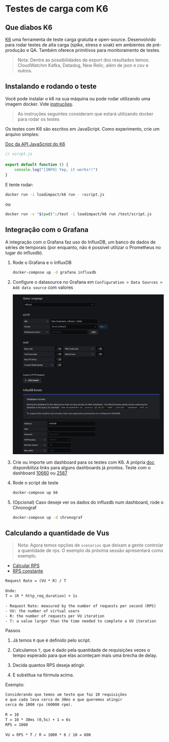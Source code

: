 # Testes de carga com K6

## Que diabos K6

[K6](https://k6.io/docs/) uma ferramenta de teste carga gratuita e open-source. Desenvolvido para rodar testes de alta carga (spike, stress e soak) em ambientes de pré-produção e QA.
Também oferece primitivos para monitoramento de testes.

> Nota: Dentre as possibilidades de export dos resultados temos: CloudWatchm Kafka, Datadog, New Relic, além de json e csv e outros.

## Instalando e rodando o teste

Você pode instalar o k6 na sua máquina ou pode rodar utilizando uma imagem docker. Vide [instruções](https://k6.io/docs/getting-started/installation).

> As instruções seguintes consideram que estará utilizando docker para rodar os testes

Os testes com K6 são escritos em JavaScript. Como experimento, crie um arquivo simples:

[Doc da API JavaScript do K6](https://k6.io/docs/javascript-api)

```javascript
// script.js

export default function () {
    console.log("[INFO] Yep, it works!!")
}
```

E tente rodar:

```bash
docker run -i loadimpact/k6 run - <script.js
```

ou

```bash
docker run -v "$(pwd)":/test -i loadimpact/k6 run /test/script.js
```

## Integração com o Grafana

A integração com o Grafana faz uso do InfluxDB, um banco de dados de séries de temporais (por enquanto, não é possível utilizar o Prometheus no lugar do influxdb).

1. Rode o Grafana e o InfluxDB

    ```bash
    docker-compose up -d grafana influxdb
    ```

2. Configure o datasource no Grafana em `Configuration > Data Sources > Add data source` com valores

    ![Influx](assets/influx_config.png)

3. Crie ou importe um dashboard para os testes com K6. A própria [doc](https://k6.io/docs/results-visualization/influxdb-+-grafana/#preconfigured-grafana-dashboards) disponibiliza links para alguns dashboards já prontos. Teste com o dashboard [10660](https://grafana.com/grafana/dashboards/10660) ou [2587](https://grafana.com/grafana/dashboards/2587)

4. Rode o script de teste

    ```bash
    docker-compose up k6
    ```

5. (Opcional) Caso deseje ver os dados do influxdb num dashboard, rode o Chronograf

    ```bash
    docker-compose up -d chronograf
    ```

## Calculando a quantidade de Vus

> Nota: Agora temos opções de `scenarios` que deixam a gente controlar a quantidade de rps. O exemplo da próxima sessão apresentará como exemplo.

- [Cálcular RPS](https://k6.io/blog/ref-how-to-generate-a-constant-request-rate-in-k6)
- [RPS constante](https://k6.io/blog/how-to-generate-a-constant-request-rate-with-the-new-scenarios-api)

```text
Request Rate = (VU * R) / T

Onde:
T = (R * http_req_duration) + 1s

- Request Rate: measured by the number of requests per second (RPS)
- VU: the number of virtual users
- R: the number of requests per VU iteration
- T: a value larger than the time needed to complete a VU iteration
```

Passos

1. Já temos `R` que é definido pelo script.

1. Calculamos `T`, que é dado pela quantidade de requisições vezes o tempo esperado para que elas aconteçam mais uma brecha de delay.

1. Decida quantos RPS deseja atingir.

1. E substitua na fórmula acima.

Exemplo:

```text
Considerando que temos um teste que faz 10 requisições 
e que cada leva cerca de 30ms e que queremos atingir
cerca de 1000 rps (60000 rpm).

R = 10
T = 10 * 30ms (0,5s) + 1 = 6s
RPS = 1000

VU = RPS * T / R = 1000 * 6 / 10 = 600
```
